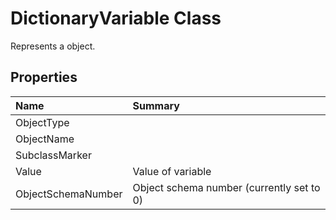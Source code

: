# DictionaryVariable Class

Represents a <see cref="T:ACadSharp.Objects.DictionaryVariable" /> object.

## Properties

| Name | Summary | 
| :- | :- | 
| ObjectType |  | 
| ObjectName |  | 
| SubclassMarker |  | 
| Value | Value of variable | 
| ObjectSchemaNumber | Object schema number (currently set to 0) | 

